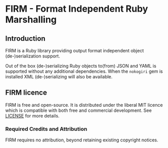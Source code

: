 # FIRM - Format Independent Ruby Marshalling

## Introduction

FIRM is a Ruby library providing output format independent object (de-)serialization support.

Out of the box (de-)serializing Ruby objects to(from) JSON and YAML is supported without any additional
dependencies.
When the `nokogiri` gem is installed XML (de-)serializing will also be available.

## FIRM licence

FIRM is free and open-source. It is distributed under the liberal
MIT licence which is compatible with both free and commercial development.
See [LICENSE](LICENSE) for more details.

### Required Credits and Attribution

FIRM requires no attribution, beyond retaining existing copyright notices.

